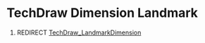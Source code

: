 # TechDraw Dimension Landmark
1.  REDIRECT [TechDraw\_LandmarkDimension](TechDraw_LandmarkDimension.md)
